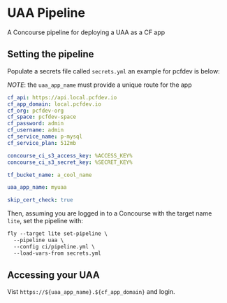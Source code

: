 # UAA Pipeline

A Concourse pipeline for deploying a UAA as a CF app

## Setting the pipeline

Populate a secrets file called `secrets.yml` an example for pcfdev is below:

*NOTE*: the `uaa_app_name` must provide a unique route for the app

```yaml
cf_api: https://api.local.pcfdev.io
cf_app_domain: local.pcfdev.io
cf_org: pcfdev-org
cf_space: pcfdev-space
cf_password: admin
cf_username: admin
cf_service_name: p-mysql
cf_service_plan: 512mb

concourse_ci_s3_access_key: %ACCESS_KEY%
concourse_ci_s3_secret_key: %SECRET_KEY%

tf_bucket_name: a_cool_name

uaa_app_name: myuaa

skip_cert_check: true
```

Then, assuming you are logged in to a Concourse with the target name `lite`, set the pipeline with:

```txt
fly --target lite set-pipeline \
  --pipeline uaa \
  --config ci/pipeline.yml \
  --load-vars-from secrets.yml
```

## Accessing your UAA

Vist `https://${uaa_app_name}.${cf_app_domain}` and login.
